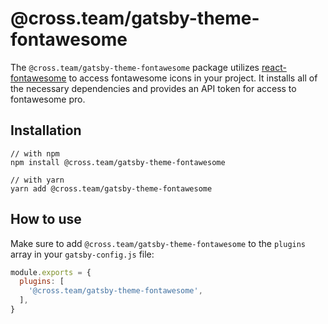 # @cross.team/gatsby-theme-fontawesome

The `@cross.team/gatsby-theme-fontawesome` package utilizes [react-fontawesome](https://github.com/FortAwesome/react-fontawesome) to access fontawesome icons in your project. It installs all of the necessary dependencies and provides an API token for access to fontawesome pro.

## Installation

```
// with npm
npm install @cross.team/gatsby-theme-fontawesome

// with yarn
yarn add @cross.team/gatsby-theme-fontawesome
```

## How to use

Make sure to add `@cross.team/gatsby-theme-fontawesome` to the `plugins` array in your `gatsby-config.js` file:

```javascript
module.exports = {
  plugins: [
    '@cross.team/gatsby-theme-fontawesome',
  ],
}
```
